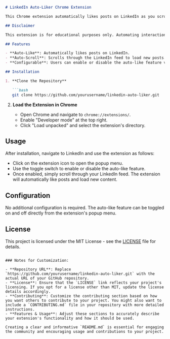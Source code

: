 

```markdown
# LinkedIn Auto-Liker Chrome Extension

This Chrome extension automatically likes posts on LinkedIn as you scroll through your feed. It's designed to help users engage with content more efficiently. The extension also features automatic scrolling to load new posts and a configurable option to enable or disable the auto-like functionality.

## Disclaimer

This extension is for educational purposes only. Automating interactions on LinkedIn or any other platform may violate their terms of service. Use this extension responsibly and at your own risk. The author assumes no liability for any consequences that arise from the use of this software.

## Features

- **Auto-Like**: Automatically likes posts on LinkedIn.
- **Auto-Scroll**: Scrolls through the LinkedIn feed to load new posts.
- **Configurable**: Users can enable or disable the auto-like feature via the extension's popup menu.

## Installation

1. **Clone the Repository**

   ```bash
   git clone https://github.com/yourusername/linkedin-auto-liker.git
   ```

2. **Load the Extension in Chrome**

   - Open Chrome and navigate to `chrome://extensions/`.
   - Enable "Developer mode" at the top right.
   - Click "Load unpacked" and select the extension's directory.

## Usage

After installation, navigate to LinkedIn and use the extension as follows:

- Click on the extension icon to open the popup menu.
- Use the toggle switch to enable or disable the auto-like feature.
- Once enabled, simply scroll through your LinkedIn feed. The extension will automatically like posts and load new content.

## Configuration

No additional configuration is required. The auto-like feature can be toggled on and off directly from the extension's popup menu.



## License

This project is licensed under the MIT License - see the [LICENSE](LICENSE) file for details.
```

### Notes for Customization:

- **Repository URL**: Replace `https://github.com/yourusername/linkedin-auto-liker.git` with the actual URL of your GitHub repository.
- **License**: Ensure that the `LICENSE` link reflects your project's licensing. If you opt for a license other than MIT, update the license details accordingly.
- **Contributing**: Customize the contributing section based on how you want others to contribute to your project. You might also want to include a `CONTRIBUTING.md` file in your repository with more detailed instructions.
- **Features & Usage**: Adjust these sections to accurately describe your extension's functionality and how it should be used.

Creating a clear and informative `README.md` is essential for engaging the community and encouraging usage and contributions to your project.
